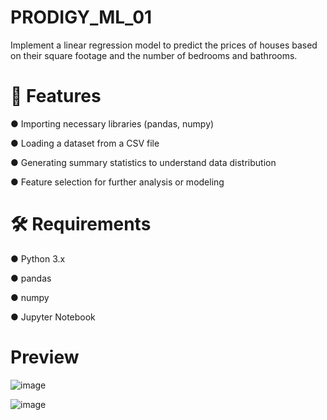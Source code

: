 # PRODIGY_ML_01
Implement a linear regression model to predict the prices of houses based on their square footage and the number of bedrooms and bathrooms.

# 🚀 Features

● Importing necessary libraries (pandas, numpy)

● Loading a dataset from a CSV file

● Generating summary statistics to understand data distribution

● Feature selection for further analysis or modeling

# 🛠️ Requirements

● Python 3.x

● pandas

● numpy

● Jupyter Notebook

# Preview
![image](https://github.com/user-attachments/assets/7e40fe3c-d040-4475-9609-eeac84c79219)

![image](https://github.com/user-attachments/assets/b11cb00c-c446-4741-8f2e-4c5c651b0c80)
